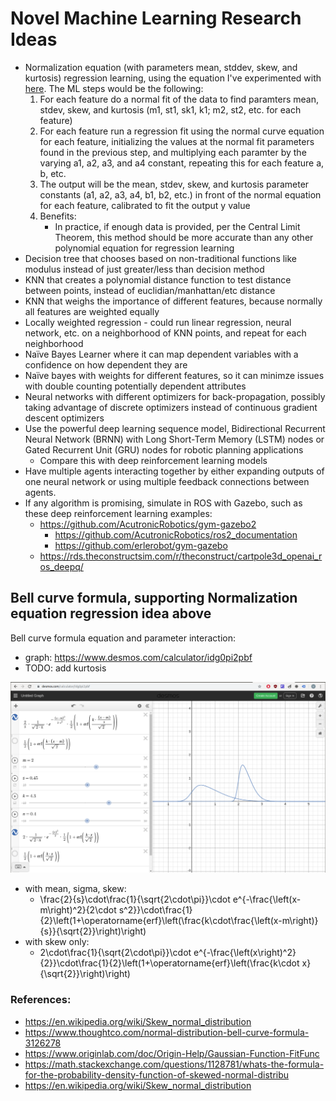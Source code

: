 # Novel Machine Learning Research Ideas
- Normalization equation (with parameters mean, stddev, skew, and kurtosis) regression learning, using the equation I've experimented with [here](https://github.com/vicb1/python-reference/blob/master/code/statistics/bell_curve_formula.ipynb).  The ML steps would be the following:
    1. For each feature do a normal fit of the data to find paramters mean, stdev, skew, and kurtosis (m1, st1, sk1, k1; m2, st2, etc. for each feature)
    1. For each feature run a regression fit using the normal curve equation for each feature, initializing the values at the normal fit parameters found in the previous step, and multiplying each paramter by the varying a1, a2, a3, and a4 constant, repeating this for each feature a, b, etc.
    1. The output will be the mean, stdev, skew, and kurtosis parameter constants (a1, a2, a3, a4, b1, b2, etc.) in front of the normal equation for each feature, calibrated to fit the output y value
    1. Benefits:
        - In practice, if enough data is provided, per the Central Limit Theorem, this method should be more accurate than any other polynomial equation for regression learning
- Decision tree that chooses based on non-traditional functions like modulus instead of just greater/less than decision method
- KNN that creates a polynomial distance function to test distance between points, instead of euclidian/manhattan/etc distance 
- KNN that weighs the importance of different features, because normally all features are weighted equally 
- Locally weighted regression - could run linear regression, neural network, etc. on a neighborhood of KNN points, and repeat for each neighborhood  
- Naïve Bayes Learner where it can map dependent variables with a confidence on how dependent they are
- Naïve bayes with weights for different features, so it can minimze issues with double counting potentially dependent attributes 
- Neural networks with different optimizers for back-propagation, possibly taking advantage of discrete optimizers instead of continuous gradient descent optimizers
- Use the powerful deep learning sequence model, Bidirectional Recurrent Neural Network (BRNN) with Long Short-Term Memory (LSTM) nodes or Gated Recurrent Unit (GRU) nodes for robotic planning applications
    - Compare this with deep reinforcement learning models
- Have multiple agents interacting together by either expanding outputs of one neural network or using multiple feedback connections between agents.  
- If any algorithm is promising, simulate in ROS with Gazebo, such as these deep reinforcement learning examples:
    - https://github.com/AcutronicRobotics/gym-gazebo2
        - https://github.com/AcutronicRobotics/ros2_documentation
        - https://github.com/erlerobot/gym-gazebo
    - https://rds.theconstructsim.com/r/theconstruct/cartpole3d_openai_ros_deepq/


## Bell curve formula, supporting Normalization equation regression idea above

Bell curve formula equation and parameter interaction:
- graph: https://www.desmos.com/calculator/idg0pi2pbf
- TODO: add kurtosis

![image](./bell_curve_formula_graph.png)
- with mean, sigma, skew:
    - \frac{2}{s}\cdot\frac{1}{\sqrt{2\cdot\pi}}\cdot e^{-\frac{\left(x-m\right)^2}{2\cdot s^2}}\cdot\frac{1}{2}\left(1+\operatorname{erf}\left(\frac{k\cdot\frac{\left(x-m\right)}{s}}{\sqrt{2}}\right)\right)
- with skew only:
    - 2\cdot\frac{1}{\sqrt{2\cdot\pi}}\cdot e^{-\frac{\left(x\right)^2}{2}}\cdot\frac{1}{2}\left(1+\operatorname{erf}\left(\frac{k\cdot x}{\sqrt{2}}\right)\right)

### References:
- https://en.wikipedia.org/wiki/Skew_normal_distribution
- https://www.thoughtco.com/normal-distribution-bell-curve-formula-3126278
- https://www.originlab.com/doc/Origin-Help/Gaussian-Function-FitFunc
- https://math.stackexchange.com/questions/1128781/whats-the-formula-for-the-probability-density-function-of-skewed-normal-distribu
- https://en.wikipedia.org/wiki/Skew_normal_distribution
